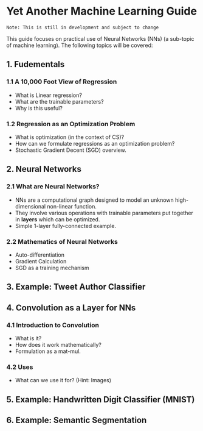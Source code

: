 # Yet Another Machine Learning Guide

`Note: This is still in development and subject to change`

This guide focuses on practical use of Neural Networks (NNs) (a sub-topic of machine learning). The following topics will be covered:

## 1. Fudementals
### 1.1 A 10,000 Foot View of Regression
* What is Linear regression?
* What are the trainable parameters?
* Why is this useful?
### 1.2 Regression as an Optimization Problem
* What is optimization (in the context of CS)?
* How can we formulate regressions as an optimization problem?
* Stochastic Gradient Decent (SGD) overview.

## 2. Neural Networks
### 2.1 What are Neural Networks?
* NNs are a computational graph designed to model an unknown high-dimensional non-linear function.
* They involve various operations with trainable parameters put together in **layers** which can be optimized.
* Simple 1-layer fully-connected example.
### 2.2 Mathematics of Neural Networks
* Auto-differentiation
* Gradient Calculation
* SGD as a training mechanism

## 3. Example: Tweet Author Classifier

## 4. Convolution as a Layer for NNs
### 4.1 Introduction to Convolution
* What is it?
* How does it work mathematically?
* Formulation as a mat-mul.
### 4.2 Uses
* What can we use it for? (Hint: Images)

## 5. Example: Handwritten Digit Classifier (MNIST)

## 6. Example: Semantic Segmentation